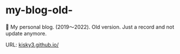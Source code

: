 # my-blog-old-
📙 My personal blog. (2019〜2022). Old version. Just a record and not update anymore.

URL: [kisky3.github.io/](https://kisky3.github.io/)

